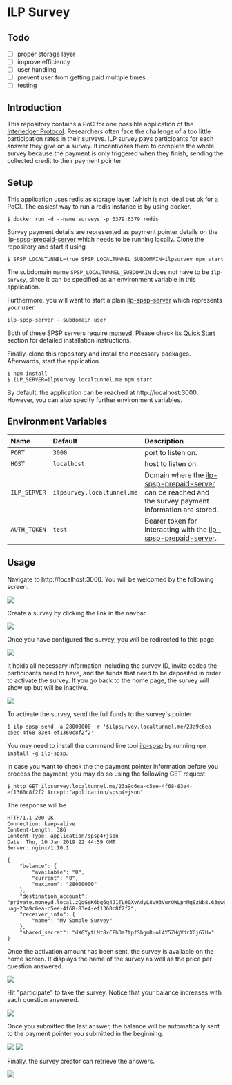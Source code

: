 # ILP Survey

## Todo
- [ ] proper storage layer
- [ ] improve efficiency
- [ ] user handling
- [ ] prevent user from getting paid multiple times
- [ ] testing

## Introduction

This repository contains a PoC for one possible application of the [Interledger Protocol](https://interledger.org/). Researchers often face the challenge of a too little participation rates in their surveys. ILP survey pays participants for each answer they give on a survey. It incentivizes them to complete the whole survey because the payment is only triggered when they finish, sending the collected credit to their payment pointer. 

## Setup

This application uses [redis](https://redis.io/) as storage layer (which is not ideal but ok for a PoC). The easiest way to run a redis instance is by using docker.

    $ docker run -d --name surveys -p 6379:6379 redis

Survey payment details are represented as payment pointer details on the [ilp-spsp-prepaid-server](https://github.com/sabinebertram/ilp-spsp-prepaid-server) which needs to be running locally. Clone the repository and start it using

    $ SPSP_LOCALTUNNEL=true SPSP_LOCALTUNNEL_SUBDOMAIN=ilpsurvey npm start

 The subdomain name `SPSP_LOCALTUNNEL_SUBDOMAIN` does not have to be `ilp-survey`, since it can be specified as an environment variable in this application.

Furthermore, you will want to start a plain [ilp-spsp-server](https://github.com/interledgerjs/ilp-spsp-server) which represents your user. 

    ilp-spsp-server --subdomain user

Both of these SPSP servers require [moneyd](https://github.com/interledgerjs/moneyd). Please check its [Quick Start](https://github.com/interledgerjs/moneyd#quick-start) section for detailed installation instructions. 

Finally, clone this repository and install the necessary packages. Afterwards, start the application.

    $ npm install
    $ ILP_SERVER=ilpsurvey.localtunnel.me npm start

By default, the application can be reached at http://localhost:3000. However, you can also specify further environment variables.

## Environment Variables

| Name | Default | Description |
|:---|:---|:---|
| `PORT` | `3000` | port to listen on. |
| `HOST` | `localhost` | host to listen on. |
| `ILP_SERVER` | `ilpsurvey.localtunnel.me` | Domain where the [ilp-spsp-prepaid-server](https://github.com/sabinebertram/ilp-spsp-prepaid-server) can be reached and the survey payment information are stored. |
| `AUTH_TOKEN` | `test` | Bearer token for interacting with the [ilp-spsp-prepaid-server](https://github.com/sabinebertram/ilp-spsp-prepaid-server). |


## Usage

Navigate to http://localhost:3000. You will be welcomed by the following screen.

![](documentation/1.png)

Create a survey by clicking the link in the navbar. 

![](documentation/2.png)

Once you have configured the survey, you will be redirected to this page.

![](documentation/3.png)

It holds all necessary information including the survey ID, invite codes the participants need to have, and the funds that need to be deposited in order to activate the survey. If you go back to the home page, the survey will show up but will be inactive.

![](documentation/4.png)

To activate the survey, send the full funds to the survey's pointer

    $ ilp-spsp send -a 28000000 -r '$ilpsurvey.localtunnel.me/23a9c6ea-c5ee-4f68-83e4-ef1360c8f2f2'

You may need to install the command line tool [ilp-spsp](https://github.com/interledgerjs/ilp-spsp) by running `npm install -g ilp-spsp`.

In case you want to check the the payment pointer information before you process the payment, you may do so using the following GET request.

    $ http GET ilpsurvey.localtunnel.me/23a9c6ea-c5ee-4f68-83e4-ef1360c8f2f2 Accept:"application/spsp4+json"

The response will be 

```http
HTTP/1.1 200 OK
Connection: keep-alive
Content-Length: 386
Content-Type: application/spsp4+json
Date: Thu, 10 Jan 2019 22:44:59 GMT
Server: nginx/1.10.1

{
    "balance": {
        "available": "0",
        "current": "0",
        "maximum": "28000000"
    },
    "destination_account": "private.moneyd.local.zQqGsK6bg6q4J1TL00XvAdyL8v93VurOWLpnMgSzNb8.63swBEGQNvnn52vMRvBq-uag~23a9c6ea-c5ee-4f68-83e4-ef1360c8f2f2",
    "receiver_info": {
        "name": "My Sample Survey"
    },
    "shared_secret": "dXGYytLMt8xCFh3a7tpfSbgmRuol4Y5ZHgVdrXGj67U="
}

```

Once the activation amount has been sent, the survey is available on the home screen. It displays the name of the survey as well as the price per question answered.

![](documentation/5.png)

Hit "participate" to take the survey. Notice that your balance increases with each question answered.

![](documentation/8.png)

Once you submitted the last answer, the balance will be automatically sent to the payment pointer you submitted in the beginning. 

![](documentation/9.png)
![](documentation/10.png)

Finally, the survey creator can retrieve the answers.

![](documentation/12.png)